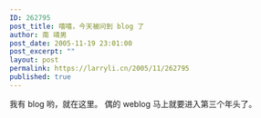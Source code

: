 ```yaml
---
ID: 262795
post_title: 嘻嘻，今天被问到 blog 了
author: 南 靖男
post_date: 2005-11-19 23:01:00
post_excerpt: ""
layout: post
permalink: https://larryli.cn/2005/11/262795
published: true
---
```

我有 blog 哟，就在这里。
偶的 weblog 马上就要进入第三个年头了。